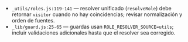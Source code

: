 - `_utils/roles.js:119-141` — resolver unificado (`resolveRole`) debe retornar `visitor` cuando no hay coincidencias; revisar normalización y orden de fuentes.
- `_lib/guard.js:25-65` — guardas usan `ROLE_RESOLVER_SOURCE=utils`; incluir validaciones adicionales hasta que el resolver sea corregido.
